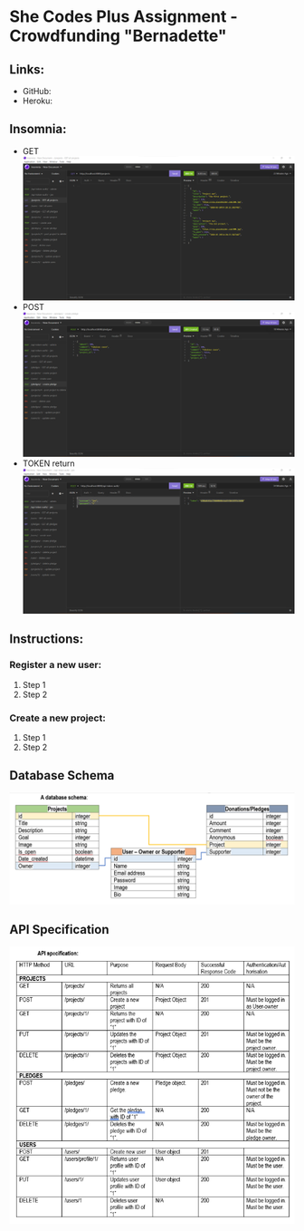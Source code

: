 # She Codes Plus Assignment - Crowdfunding "Bernadette"

## Links:
- GitHub:
- Heroku:

## Insomnia:
- GET ![Insomnia GET request](/images/getrequest.png)
- POST ![Insomnia POST request](/images/postrequest.png)
- TOKEN return ![Insomnia TOKEN return](/images/tokenreturn.png)

## Instructions:
### Register a new user:
1. Step 1
2. Step 2

### Create a new project:
1. Step 1
2. Step 2
   
## Database Schema
![Database Schema](/images/databaseschema.png)

## API Specification
![API Specification](/images/apispecification.png)